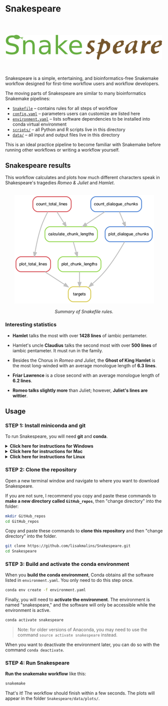# Snakespeare

<br /><br />
<div align="center">
  <img src="images/snakespeare_logo.png" alt="Snakespeare logo" width="500px" />
</div>
<br /><br />

Snakespeare is a simple, entertaining, and bioinformatics-free Snakemake workflow designed for first-time workflow users and workflow developers.

The moving parts of Snakespeare are similar to many bioinformatics Snakemake pipelines:
- [`Snakefile`](Snakefile) – contains rules for all steps of workflow
- [`config.yaml`](config.yaml) – parameters users can customize are listed here
- [`environment.yaml`](environment.yaml) – lists software dependencies to be installed into conda virtual environment
- [`scripts/`](scripts) – all Python and R scripts live in this directory
- [`data/`](data) – all input and output files live in this directory


This is an ideal practice pipeline to become familiar with Snakemake before running other workflows or writing a workflow yourself.

## Snakespeare results
This workflow calculates and plots how much different characters speak in Shakespeare's tragedies _Romeo & Juliet_ and _Hamlet_.

<br />
<div align="center">
  <img src="images/rulegraph.png" alt="Snakespeare rule graph" />
  <p><i>Summary of Snakefile rules.</i></p>
</div>


### Interesting statistics
- **Hamlet** talks the most with over **1428 lines** of iambic pentameter.

- Hamlet's uncle **Claudius** talks the second most with over **500 lines** of iambic pentameter. It must run in the family.

- Besides the Chorus in _Romeo and Juliet_, the **Ghost of King Hamlet** is the most long-winded with an average monologue length of **6.3 lines**.

- **Friar Lawrence** is a close second with an average monologue length of **6.2 lines**.

- **Romeo talks slightly more** than Juliet; however, **Juliet's lines are wittier**.


## Usage

### STEP 1: Install miniconda and git
To run Snakespeare, you will need __git__ and __conda__.

<details>
<summary><b>Click here for instructions for Windows</b></summary>

#### Windows users
<details>
<summary>Run Snakespeare via Anaconda prompt (recommended for new users)</summary>

##### Installing Miniconda3 for Windows
Head over to the Anaconda website and download a [Windows installer for Miniconda3](https://docs.conda.io/en/latest/miniconda.html#windows-installers). If you are not sure which to choose, pick the highest version of Python. You can check whether your system is 64-bit or 32-bit under __Settings__ > __About__ > __Device specifications__ > __System type__.

##### Open Anaconda Prompt
Now click the Start menu and search for "__Anaconda prompt__." This is a version of Windows command prompt that includes miniconda. You can continue to use Anaconda prompt as your terminal throughout this tutorial.

##### Installing Git for Windows
In Anaconda prompt, copy and paste the following to install git:
```sh
conda install git
```

That's it! Continue to STEP 2.
</details>

<details>
<summary>Run Snakespeare via WSL (advanced users)</summary>

If you are already using Windows Subsystem for Linux/the Ubuntu app, see [command-line instructions](command_line_install.md) for how to install miniconda and git in your Linux terminal.
</details>
<br />
</details>

<details>
<summary><b>Click here for instructions for Mac</b></summary>

#### Mac users
##### Installing Git for Mac
On your Mac, open Terminal. Type `git` and press Enter.
- If a bunch of text appears (these are the usage instructions for git), congratulations, you already have git installed! Skip to **Installing Miniconda for Mac**.
- If you see `git: command not found`, then you will need to get git for Mac. The easiest method is to [install Xcode](https://apps.apple.com/us/app/xcode/id497799835), which is a suite of developer tools provided by Apple.
- After installing Xcode, open a *new* terminal window and try typing `git` again. You should see the usage instructions now.
> If you still see `git: command not found`, please [let me know](https://github.com/lisakmalins/Snakespeare/issues/new) so I can help.

##### Installing Miniconda for Mac
- To get Miniconda for Mac, download an installer from the [Anaconda website](https://docs.conda.io/projects/conda/en/latest/user-guide/install/macos.html).
- If you are not sure which to choose, download the __Python 3.9 Miniconda3 MacOSX 64-bit pkg__.
- Run the installer that just downloaded, and follow the instructions to complete your installation of Miniconda.

Done! Make sure you close any terminal windows that you have open, then continue to STEP 2.

</details>

<details>
<summary><b>Click here for instructions for Linux</b></summary>

#### Linux users
<details>
<summary>Linux desktop users</summary>

- Head to the [git website](https://git-scm.com/download/linux) for instructions to install git with your distribution's package manager.
- Head to the [Anaconda website](https://docs.conda.io/projects/conda/en/latest/user-guide/install/linux.html) for instructions to download and run a Miniconda installer.
</details>


<details>
<summary>Linux server users</summary>

If you would like to run Snakespeare on a server, check with your supervisor or sysadmin to see if the server already has git and conda installed. If you do need to install software (and have permission to do so), please see the [command-line instructions](command_line_install.md).
</details>
</details>

### STEP 2: Clone the repository
Open a new terminal window and navigate to where you want to download Snakespeare.

If you are not sure, I recommend you copy and paste these commands to __make a new directory called `GitHub_repos`__, then "change directory" into the folder:
```bash
mkdir GitHub_repos
cd GitHub_repos
```

Copy and paste these commands to __clone this repository__ and then "change directory" into the folder.
```bash
git clone https://github.com/lisakmalins/Snakespeare.git
cd Snakespeare
```

### STEP 3: Build and activate the conda environment
When you __build the conda environment__, Conda obtains all the software listed in `environment.yaml`. You only need to do this step once.

```bash
conda env create -f environment.yaml
```

Finally, you will need to __activate the environment__. The environment is named "snakespeare," and the software will only be accessible while the environment is active.
```bash
conda activate snakespeare
```
> Note: for older versions of Anaconda, you may need to use the command `source activate snakespeare` instead.

When you want to deactivate the environment later, you can do so with the command `conda deactivate`.

### STEP 4: Run Snakespeare
__Run the snakemake workflow__ like this:
```bash
snakemake
```

That's it! The workflow should finish within a few seconds. The plots will appear in the folder `Snakespeare/data/plots/`.
